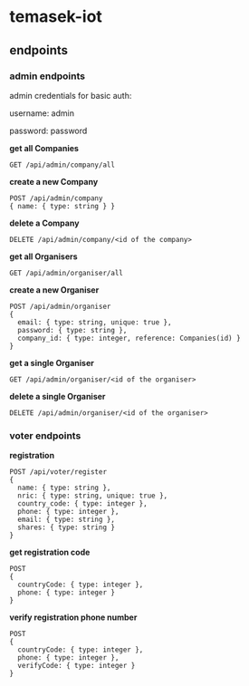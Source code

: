 # temasek-iot

## endpoints

### admin endpoints

admin credentials for basic auth:

username: admin

password: password

__get all Companies__
```
GET /api/admin/company/all
```

__create a new Company__
```
POST /api/admin/company 
{ name: { type: string } }
```

__delete a Company__
```
DELETE /api/admin/company/<id of the company>
```

__get all Organisers__
```
GET /api/admin/organiser/all
```

__create a new Organiser__
```
POST /api/admin/organiser
{
  email: { type: string, unique: true },
  password: { type: string },
  company_id: { type: integer, reference: Companies(id) }
}
```

__get a single Organiser__
```
GET /api/admin/organiser/<id of the organiser>
```

__delete a single Organiser__
```
DELETE /api/admin/organiser/<id of the organiser>
```

### voter endpoints

__registration__
```
POST /api/voter/register
{
  name: { type: string },
  nric: { type: string, unique: true },
  country_code: { type: integer },
  phone: { type: integer },
  email: { type: string },
  shares: { type: string }
}
```

__get registration code__
```
POST
{
  countryCode: { type: integer },
  phone: { type: integer }
}
```

__verify registration phone number__
```
POST
{
  countryCode: { type: integer },
  phone: { type: integer },
  verifyCode: { type: integer }
}
```
